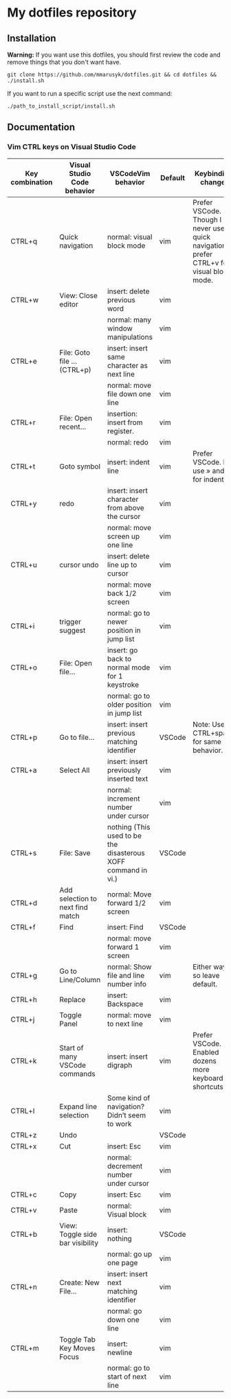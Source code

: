 # My dotfiles repository

## Installation

**Warning:** If you want use this dotfiles, you should first review the code and remove things that you don't want have.

```
git clone https://github.com/mmarusyk/dotfiles.git && cd dotfiles && ./install.sh
```

If you want to run a specific script use the next command:

```
./path_to_install_script/install.sh
```

## Documentation

### Vim CTRL keys on Visual Studio Code


| Key combination | Visual Studio Code behavior      | VSCodeVim behavior                                            | Default | Keybinding change.                                                                         |
| --------------- | -------------------------------- | ------------------------------------------------------------- | ------- | ------------------------------------------------------------------------------------------ |
| CTRL+q          | Quick navigation                 | normal: visual block mode                                     | vim     | Prefer VSCode. Though I never use quick navigation, I prefer CTRL+v for visual block mode. |
| CTRL+w          | View: Close editor               | insert: delete previous word                                  | vim     |                                                                                            |
|                 |                                  | normal: many window manipulations                             | vim     |                                                                                            |
| CTRL+e          | File: Goto file … (CTRL+p)      | insert: insert same character as next line                    | vim     |                                                                                            |
|                 |                                  | normal: move file down one line                               | vim     |                                                                                            |
| CTRL+r          | File: Open recent…              | insertion: insert from register.                              | vim     |                                                                                            |
|                 |                                  | normal: redo                                                  | vim     |                                                                                            |
| CTRL+t          | Goto symbol                      | insert: indent line                                           | vim     | Prefer VSCode. I use » and « for indent.                                                 |
| CTRL+y          | redo                             | insert: insert character from above the cursor                | vim     |                                                                                            |
|                 |                                  | normal: move screen up one line                               | vim     |                                                                                            |
| CTRL+u          | cursor undo                      | insert: delete line up to cursor                              | vim     |                                                                                            |
|                 |                                  | normal: move back 1/2 screen                                  | vim     |                                                                                            |
| CTRL+i          | trigger suggest                  | normal: go to newer position in jump list                     | vim     |                                                                                            |
| CTRL+o          | File: Open file…                | insert: go back to normal mode for 1 keystroke                | vim     |                                                                                            |
|                 |                                  | normal: go to older position in jump list                     | vim     |                                                                                            |
| CTRL+p          | Go to file…                     | insert: insert previous matching identifier                   | VSCode  | Note: Use CTRL+space for same behavior.                                                    |
| CTRL+a          | Select All                       | insert: insert previously inserted text                       | vim     |                                                                                            |
|                 |                                  | normal: increment number under cursor                         | vim     |                                                                                            |
| CTRL+s          | File: Save                       | nothing (This used to be the disasterous XOFF command in vi.) | VSCode  |                                                                                            |
| CTRL+d          | Add selection to next find match | normal: Move forward 1/2 screen                               | vim     |                                                                                            |
| CTRL+f          | Find                             | insert: Find                                                  | VSCode  |                                                                                            |
|                 |                                  | normal: move forward 1 screen                                 | vim     |                                                                                            |
| CTRL+g          | Go to Line/Column                | normal: Show file and line number info                        | vim     | Either way, so leave default.                                                              |
| CTRL+h          | Replace                          | insert: Backspace                                             | vim     |                                                                                            |
| CTRL+j          | Toggle Panel                     | normal: move to next line                                     | vim     |                                                                                            |
| CTRL+k          | Start of many VSCode commands    | insert: insert digraph                                        | vim     | Prefer VSCode. Enabled dozens more keyboard shortcuts.                                     |
| CTRL+l          | Expand line selection            | Some kind of navigation? Didn’t seem to work                 | vim     |                                                                                            |
| CTRL+z          | Undo                             |                                                               | VSCode  |                                                                                            |
| CTRL+x          | Cut                              | insert: Esc                                                   | vim     |                                                                                            |
|                 |                                  | normal: decrement number under cursor                         | vim     |                                                                                            |
| CTRL+c          | Copy                             | insert: Esc                                                   | vim     |                                                                                            |
| CTRL+v          | Paste                            | normal: Visual block                                          | vim     |                                                                                            |
| CTRL+b          | View: Toggle side bar visibility | insert: nothing                                               | VSCode  |                                                                                            |
|                 |                                  | normal: go up one page                                        | vim     |                                                                                            |
| CTRL+n          | Create: New File…               | insert: insert next matching identifier                       | vim     |                                                                                            |
|                 |                                  | normal: go down one line                                      | vim     |                                                                                            |
| CTRL+m          | Toggle Tab Key Moves Focus       | insert: newline                                               | vim     |                                                                                            |
|                 |                                  | normal: go to start of next line                              | vim     |                                                                                            |
